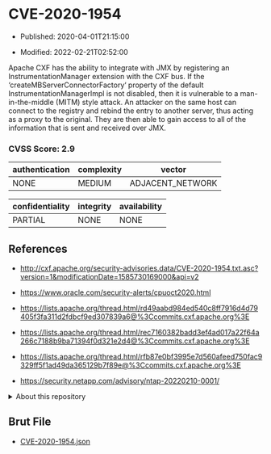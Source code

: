 # CVE-2020-1954

- Published: 2020-04-01T21:15:00

- Modified: 2022-02-21T02:52:00

Apache CXF has the ability to integrate with JMX by registering an InstrumentationManager extension with the CXF bus. If the ‘createMBServerConnectorFactory‘ property of the default InstrumentationManagerImpl is not disabled, then it is vulnerable to a man-in-the-middle (MITM) style attack. An attacker on the same host can connect to the registry and rebind the entry to another server, thus acting as a proxy to the original. They are then able to gain access to all of the information that is sent and received over JMX.

### CVSS Score: **2.9**

| authentication | complexity | vector |
| --- | --- | --- |
| NONE | MEDIUM | ADJACENT_NETWORK |

| confidentiality | integrity | availability |
| --- | --- | --- |
| PARTIAL | NONE | NONE |

## References

* http://cxf.apache.org/security-advisories.data/CVE-2020-1954.txt.asc?version=1&modificationDate=1585730169000&api=v2

* https://www.oracle.com/security-alerts/cpuoct2020.html

* https://lists.apache.org/thread.html/rd49aabd984ed540c8ff7916d4d79405f3fa311d2fdbcf9ed307839a6@%3Ccommits.cxf.apache.org%3E

* https://lists.apache.org/thread.html/rec7160382badd3ef4ad017a22f64a266c7188b9ba71394f0d321e2d4@%3Ccommits.cxf.apache.org%3E

* https://lists.apache.org/thread.html/rfb87e0bf3995e7d560afeed750fac9329ff5f1ad49da365129b7f89e@%3Ccommits.cxf.apache.org%3E

* https://security.netapp.com/advisory/ntap-20220210-0001/

<details>
<summary>About this repository</summary> 

  This repository is part of the project [Live Hack CVE](https://github.com/Live-Hack-CVE). Main website can be found [www.live-hack.org](https://www.live-hack.org) 
  
  Made by [Sn0wAlice](https://github.com/Sn0wAlice) for the people that care about security and need to have a feed of the latest CVEs. Hope you enjoy it, don't forget to star the repo and follow me on [Twitter](https://twitter.com/Sn0wAlice) and [Github](https://github.com/Sn0wAlice). And that is my [personnal website](https://www.alice-snow.me/)

  - [Home Page](https://github.com/Live-Hack-CVE)
  - [Framework](https://github.com/Live-Hack-CVE/cve-framework)
  - [CVE database](https://github.com/Live-Hack-CVE/full_database)
  - [Changelog](https://github.com/Live-Hack-CVE/Changelog)
</details>

## Brut File

* [CVE-2020-1954.json](https://raw.githubusercontent.com/Live-Hack-CVE/full_database/main/cves/2020/CVE-2020-1954.json)

